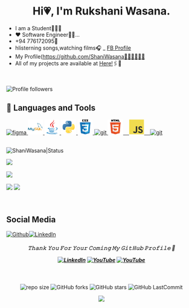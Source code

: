 <h1 align="center">Hi💗, I'm Rukshani Wasana.</h1>

- I am a Student👩🏻‍💻
- ♥ Software Engineer👩‍🎓...
- +94 776172095📱
- hlisterning songs,watching films🎧
_ <a href = " https://www.facebook.com/profile.php?id=100083680760096" target="_blank">FB Profile</a>
- My Profile(https://github.com/ShaniWasana👩🏻‍💻👩🏻‍🎓
- All of my projects are available at [Here!](https://github.com/ShaniWasana?tab=repositories)🖇📝
<br>
<p align="left">
<img alt="Profile followers" src="https://img.shields.io/github/followers/ShaniWasana">
</p>

## 🔗  Languages and Tools
<a align="center">
<a href="https://www.figma.com/" target="_blank"> <img src="https://www.vectorlogo.zone/logos/figma/figma-icon.svg" alt="figma" width="40" height="40"/> </a>
<a href="https://www.mysql.com/" target="_blank"> <img src="https://raw.githubusercontent.com/devicons/devicon/master/icons/mysql/mysql-original-wordmark.svg" alt="mysql" width="40" height="40"/> </a>
<a href="https://www.java.com" target="_blank"> <img src="https://raw.githubusercontent.com/devicons/devicon/master/icons/java/java-original.svg" alt="java" width="40" height="40"/> </a></a></a> 
<a href="https://www.python.org" target="_blank"> <img src="https://raw.githubusercontent.com/devicons/devicon/master/icons/python/python-original.svg" alt="python" width="40" height="40"/> </a>
<a href="https://www.w3schools.com/css/" target="_blank"> <img src="https://raw.githubusercontent.com/devicons/devicon/master/icons/css3/css3-original-wordmark.svg" alt="css3" width="40" height="40"/> </a>
<a href="https://git-scm.com/" target="_blank"> <img src="https://www.vectorlogo.zone/logos/git-scm/git-scm-icon.svg" alt="git" width="40" height="40"/> </a>
<a href="https://www.w3.org/html/" target="_blank"> <img src="https://raw.githubusercontent.com/devicons/devicon/master/icons/html5/html5-original-wordmark.svg" alt="html5" width="40" height="40"/>&nbsp;&nbsp;&nbsp; </a>
<a href="https://developer.mozilla.org/en-US/docs/Web/JavaScript" target="_blank" rel="noreferrer"> <img src="https://raw.githubusercontent.com/devicons/devicon/master/icons/javascript/javascript-original.svg" alt="javascript" width="40" height="40"/>&nbsp;&nbsp;&nbsp; </a>
<a href="https://git-scm.com/" target="_blank"> <img src="https://www.vectorlogo.zone/logos/hibernate/hibernate-icon.svg" alt="git" width="40" height="40"/> </a><br><br>






<p align="left"> <img src="https://github-readme-stats.vercel.app/api?username=ShaniWasana&show_icons=true&theme=gotham" alt="ShaniWasana|Status"/>
<p align="left"> <img src="https://github-readme-streak-status.herokuapp.com?user=ShaniWasana&theme=github-dark&date_format=M%20j%5B%2C%20Y%5D"/> </p>
<p align="left"> <img src="https://github-profile-summary-cards.vercel.app/api/cards/profile-details?username=ShaniWasana&theme=github_dark"/> </p>

<div align="left">
<img src="https://github-profile-summary-cards.vercel.app/api/cards/status?username=ShaniWasana&theme=github_dark"/>
<img src="https://github-profile-summary-cards.vercel.app/api/cards/productive-time?username=ShaniWasana&theme=github_dark"/>
</div>

<br>
<br>

## Social Media
<p><a href="https://github.com/ShaniWasana" target="_blank"><img alt="Github" src="https://img.shields.io/badge/GitHub-%2312100E.svg?&style=for-the-badge&logo=Github&logoColor=white" /></a><a href="https://www.linkedin.com/in/ShaniWasana/" target="_blank"><img alt="LinkedIn" src="https://img.shields.io/badge/linkedin-%230077B5.svg?&style=for-the-badge&logo=linkedin&logoColor=white" /></a>
</p>
<h5 align="center">
𝚃𝚑𝚊𝚗𝚔 𝚈𝚘𝚞 𝙵𝚘𝚛 𝚈𝚘𝚞𝚛 𝙲𝚘𝚖𝚒𝚗𝚐 𝙼𝚢 𝙶𝚒𝚝𝙷𝚞𝚋 𝙿𝚛𝚘𝚏𝚒𝚕𝚎 🤝
<br>
<p>
<div id="badges" align="center">
 <a href="https://LinkedIn.com" target="blank"><img src="https://img.shields.io/badge/LinkedIn-blue?style=for-the-badge&logo=linkedin&logoColor=white" alt="LinkedIn"/></a>
 <a href="https://youtube.com" target="blank"><img src="https://img.shields.io/badge/YouTube-red?style=for-the-badge&logo=youtube&logoColor=white" alt="YouTube"  /></a>
  <a href="https://Twitter.com" target="blank"><img src="https://img.shields.io/badge/Twitter-blue?style=for-the-badge&logo=twitter&logoColor=white" alt="YouTube"  /></a>
</div>
</p> 
</h5>
<br>

<div align="center">

![repo size](https://img.shields.io/github/repo-size/ShaniWasana/ShaniWasana?label=Repo%20Size&style=for-the-badge&labelColor=black&color=20bf6b)
![GitHub forks](https://img.shields.io/github/forks/ShaniWasana/ShaniWasana?&labelColor=black&color=0fb9b1&style=for-the-badge)
![GitHub stars](https://img.shields.io/github/stars/ShaniWasana/ShaniWasana?&labelColor=black&color=f7b731&style=for-the-badge)
![GitHub LastCommit](https://img.shields.io/github/last-commit/ShaniWasana/ShaniWasana?logo=github&labelColor=black&color=d1d8e0&style=for-the-badge)
</div>
<p align="center">
  <img src="https://capsule-render.vercel.app/api?type=waving&color=gradient&height=80&section=footer"/>
</p>

